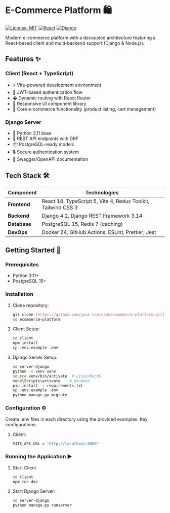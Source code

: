 # E-Commerce Platform 🛍️

[![License: MIT](https://img.shields.io/badge/License-MIT-blue.svg)](https://opensource.org/licenses/MIT)
[![React](https://img.shields.io/badge/React-18.2-%2361DAFB)](https://react.dev/)
[![Django](https://img.shields.io/badge/Django-4.2-brightgreen)](https://www.djangoproject.com/)

Modern e-commerce platform with a decoupled architecture featuring a React-based client and multi-backend support (Django & Node.js).

## Features ✨

### Client (React + TypeScript)
- ⚡ Vite-powered development environment
- 🔐 JWT-based authentication flow
- � Dynamic routing with React Router
- 🎨 Responsive UI component library
- 🛒 Core e-commerce functionality (product listing, cart management)

### Django Server
- 🐍 Python 3.11 base
- 🔄 REST API endpoints with DRF
- 📦 PostgreSQL-ready models
- 🔒 Secure authentication system
- 📄 Swagger/OpenAPI documentation


## Tech Stack 🛠️

| Component       | Technologies                                                                 |
|-----------------|------------------------------------------------------------------------------|
| **Frontend**    | React 18, TypeScript 5, Vite 4, Redux Toolkit, Tailwind CSS 3                |
| **Backend**     | Django 4.2, Django REST Framework 3.14                                      |
| **Database**    | PostgreSQL 15, Redis 7 (caching)                                            |
| **DevOps**      | Docker 24, GitHub Actions, ESLint, Prettier, Jest                            |

## Getting Started 🚀

### Prerequisites
- Python 3.11+
- PostgreSQL 15+

### Installation

1. Clone repository:
   ```bash
   git clone [https://github.com/your-username/ecommerce-platform.git](https://github.com/juanhuamani/Auth--React-Django)
   cd ecommerce-platform

2. Client Setup:
   ```bash
   cd client
   npm install
   cp .env.example .env

3. Django Server Setup:
   ```bash
   cd server-django
   python -m venv venv
   source venv/bin/activate  # Linux/MacOS
   venv\Scripts\activate    # Windows
   pip install -r requirements.txt
   cp .env.example .env
   python manage.py migrate

### Configuration ⚙️
Create .env files in each directory using the provided examples. Key configurations:

1. Client:
   ```bash
   VITE_API_URL = "http://localhost:8000"


### Running the Application ▶️

1. Start Client
    ```bash
    cd client
    npm run dev

2. Start Django Server:
   ```bash
   cd server-django
   python manage.py runserver
